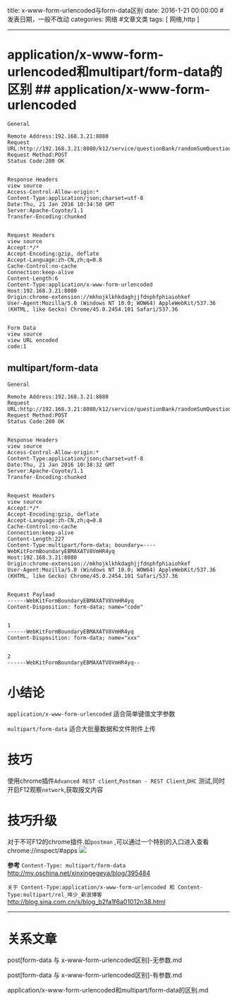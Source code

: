 title: x-www-form-urlencoded与form-data区别
date: 2016-1-21 00:00:00 #发表日期，一般不改动
categories: 网络   #文章文类
tags: [ 网络,http ]


---
# application/x-www-form-urlencoded和multipart/form-data的区别 ## application/x-www-form-urlencoded

```
General

Remote Address:192.168.3.21:8080
Request URL:http://192.168.3.21:8080/k12/service/questionBank/randomSumQuestion/10
Request Method:POST
Status Code:200 OK


Response Headers
view source
Access-Control-Allow-origin:*
Content-Type:application/json;charset=utf-8
Date:Thu, 21 Jan 2016 10:34:50 GMT
Server:Apache-Coyote/1.1
Transfer-Encoding:chunked


Request Headers
view source
Accept:*/*
Accept-Encoding:gzip, deflate
Accept-Language:zh-CN,zh;q=0.8
Cache-Control:no-cache
Connection:keep-alive
Content-Length:6
Content-Type:application/x-www-form-urlencoded
Host:192.168.3.21:8080
Origin:chrome-extension://mkhojklkhkdaghjjfdnphfphiaiohkef
User-Agent:Mozilla/5.0 (Windows NT 10.0; WOW64) AppleWebKit/537.36 (KHTML, like Gecko) Chrome/45.0.2454.101 Safari/537.36


Form Data
view source
view URL encoded
code:1
```


## multipart/form-data
```
General

Remote Address:192.168.3.21:8080
Request URL:http://192.168.3.21:8080/k12/service/questionBank/randomSumQuestion/10
Request Method:POST
Status Code:200 OK


Response Headers
view source
Access-Control-Allow-origin:*
Content-Type:application/json;charset=utf-8
Date:Thu, 21 Jan 2016 10:38:32 GMT
Server:Apache-Coyote/1.1
Transfer-Encoding:chunked


Request Headers
view source
Accept:*/*
Accept-Encoding:gzip, deflate
Accept-Language:zh-CN,zh;q=0.8
Cache-Control:no-cache
Connection:keep-alive
Content-Length:227
Content-Type:multipart/form-data; boundary=----WebKitFormBoundaryEBMAXATV8VmHR4yq
Host:192.168.3.21:8080
Origin:chrome-extension://mkhojklkhkdaghjjfdnphfphiaiohkef
User-Agent:Mozilla/5.0 (Windows NT 10.0; WOW64) AppleWebKit/537.36 (KHTML, like Gecko) Chrome/45.0.2454.101 Safari/537.36


Request Payload
------WebKitFormBoundaryEBMAXATV8VmHR4yq
Content-Disposition: form-data; name="code"


1
------WebKitFormBoundaryEBMAXATV8VmHR4yq
Content-Disposition: form-data; name="xxx"


2
------WebKitFormBoundaryEBMAXATV8VmHR4yq--
```


# 小结论
`application/x-www-form-urlencoded` 适合简单键值文字参数

` multipart/form-data ` 适合大批量数据和文件附件上传


# 技巧
使用chrome插件`Advanced REST client`,`Postman - REST Client`,`DHC`
测试,同时开启F12观察`network`,获取报文内容


# 技巧升级

对于不可F12的chrome插件.如`postman` ,可以通过一个特别的入口进入查看
chrome://inspect/#apps
![]( http://ll-blog.oss-cn-hangzhou.aliyuncs.com/16-2-23/49600881.jpg)


**参考**
`Content-Type: multipart/form-data`
http://my.oschina.net/xinxingegeya/blog/395484


`关于 Content-Type:application/x-www-form-urlencoded 和 Content-Type:multipart/rel_哖少_新浪博客`
http://blog.sina.com.cn/s/blog_b2fa1f6a01012n38.html


---
# 关系文章
post[form-data 与 x-www-form-urlencoded区别]-无参数.md

post[form-data 与 x-www-form-urlencoded区别]-有参数.md

application/x-www-form-urlencoded和multipart/form-data的区别.md


<!-- more -->
